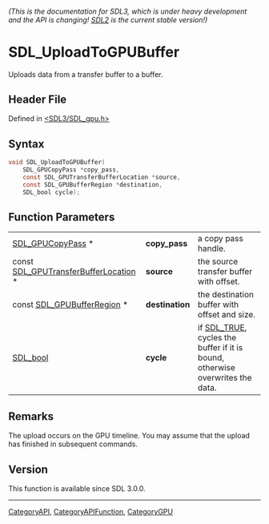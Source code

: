 ###### (This is the documentation for SDL3, which is under heavy development and the API is changing! [SDL2](https://wiki.libsdl.org/SDL2/) is the current stable version!)
# SDL_UploadToGPUBuffer

Uploads data from a transfer buffer to a buffer.

## Header File

Defined in [<SDL3/SDL_gpu.h>](https://github.com/libsdl-org/SDL/blob/main/include/SDL3/SDL_gpu.h)

## Syntax

```c
void SDL_UploadToGPUBuffer(
    SDL_GPUCopyPass *copy_pass,
    const SDL_GPUTransferBufferLocation *source,
    const SDL_GPUBufferRegion *destination,
    SDL_bool cycle);
```

## Function Parameters

|                                                                        |                 |                                                                                           |
| ---------------------------------------------------------------------- | --------------- | ----------------------------------------------------------------------------------------- |
| [SDL_GPUCopyPass](SDL_GPUCopyPass) *                                   | **copy_pass**   | a copy pass handle.                                                                       |
| const [SDL_GPUTransferBufferLocation](SDL_GPUTransferBufferLocation) * | **source**      | the source transfer buffer with offset.                                                   |
| const [SDL_GPUBufferRegion](SDL_GPUBufferRegion) *                     | **destination** | the destination buffer with offset and size.                                              |
| [SDL_bool](SDL_bool)                                                   | **cycle**       | if [SDL_TRUE](SDL_TRUE), cycles the buffer if it is bound, otherwise overwrites the data. |

## Remarks

The upload occurs on the GPU timeline. You may assume that the upload has
finished in subsequent commands.

## Version

This function is available since SDL 3.0.0.

----
[CategoryAPI](CategoryAPI), [CategoryAPIFunction](CategoryAPIFunction), [CategoryGPU](CategoryGPU)

